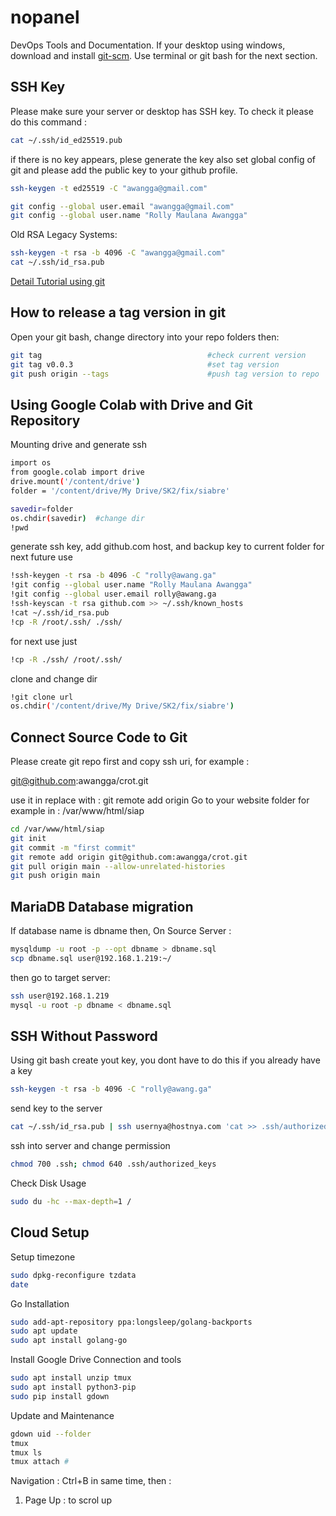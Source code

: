 # nopanel
DevOps Tools and Documentation. If your desktop using windows, download and install [git-scm](https://git-scm.com/downloads). Use terminal or git bash for the next section.

## SSH Key
Please make sure your server or desktop has SSH key. To check it please do this command :

```sh
cat ~/.ssh/id_ed25519.pub
```

if there is no key appears, plese generate the key also set global config of git and please add the public key to your github profile.

```sh
ssh-keygen -t ed25519 -C "awangga@gmail.com"
```

```sh
git config --global user.email "awangga@gmail.com"
git config --global user.name "Rolly Maulana Awangga"
```

Old RSA Legacy Systems:
```sh
ssh-keygen -t rsa -b 4096 -C "awangga@gmail.com"
cat ~/.ssh/id_rsa.pub
```

[Detail Tutorial using git](git.md)

## How to release a tag version in git

Open your git bash, change directory into your repo folders then:  
```sh
git tag                                 	#check current version
git tag v0.0.3                          	#set tag version
git push origin --tags                  	#push tag version to repo
```

## Using Google Colab with Drive and Git Repository

Mounting drive and generate ssh

```sh
import os
from google.colab import drive
drive.mount('/content/drive')
folder = '/content/drive/My Drive/SK2/fix/siabre' 

savedir=folder
os.chdir(savedir)  #change dir
!pwd
```
generate ssh key, add github.com host, and backup key to current folder for next future use

```sh
!ssh-keygen -t rsa -b 4096 -C "rolly@awang.ga"
!git config --global user.name "Rolly Maulana Awangga"
!git config --global user.email rolly@awang.ga
!ssh-keyscan -t rsa github.com >> ~/.ssh/known_hosts
!cat ~/.ssh/id_rsa.pub
!cp -R /root/.ssh/ ./ssh/
```

for next use just

```sh
!cp -R ./ssh/ /root/.ssh/
```

clone and change dir

```sh
!git clone url
os.chdir('/content/drive/My Drive/SK2/fix/siabre')
```

## Connect Source Code to Git
Please create git repo first and copy ssh uri, for example :

git@github.com:awangga/crot.git

use it in replace with : git remote add origin 
Go to your website folder for example in : /var/www/html/siap

```sh
cd /var/www/html/siap
git init
git commit -m "first commit"
git remote add origin git@github.com:awangga/crot.git
git pull origin main --allow-unrelated-histories
git push origin main
```

## MariaDB Database migration
If database name is dbname then, On Source Server :

```sh
mysqldump -u root -p --opt dbname > dbname.sql
scp dbname.sql user@192.168.1.219:~/
```

then go to target server:

```sh
ssh user@192.168.1.219
mysql -u root -p dbname < dbname.sql
```

## SSH Without Password

Using git bash create yout key, you dont have to do this if you already have a key
```sh
ssh-keygen -t rsa -b 4096 -C "rolly@awang.ga"
```

send key to the server
```sh
cat ~/.ssh/id_rsa.pub | ssh usernya@hostnya.com 'cat >> .ssh/authorized_keys'
```

ssh into server and change permission
```sh
chmod 700 .ssh; chmod 640 .ssh/authorized_keys
```

Check Disk Usage
```sh
sudo du -hc --max-depth=1 /
```

## Cloud Setup

Setup timezone
```sh
sudo dpkg-reconfigure tzdata
date
```
Go Installation
```sh
sudo add-apt-repository ppa:longsleep/golang-backports
sudo apt update
sudo apt install golang-go
```
Install Google Drive Connection and tools
```sh
sudo apt install unzip tmux
sudo apt install python3-pip
sudo pip install gdown
```

Update and Maintenance
```sh
gdown uid --folder
tmux
tmux ls
tmux attach #
```

Navigation :
Ctrl+B in same time, then :
1. Page Up : to scrol up
